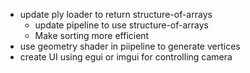 - update ply loader to return structure-of-arrays
    - update pipeline to use structure-of-arrays
    - Make sorting more efficient
- use geometry shader in piipeline to generate vertices
- create UI using egui or imgui for controlling camera
